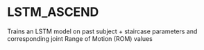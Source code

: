 # LSTM_ASCEND
Trains an LSTM model on past subject + staircase parameters and corresponding joint Range of Motion (ROM) values
